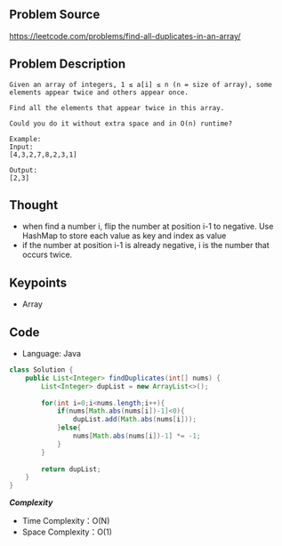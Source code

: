 ## Problem Source
https://leetcode.com/problems/find-all-duplicates-in-an-array/

## Problem Description
```
Given an array of integers, 1 ≤ a[i] ≤ n (n = size of array), some elements appear twice and others appear once.

Find all the elements that appear twice in this array.

Could you do it without extra space and in O(n) runtime?

Example:
Input:
[4,3,2,7,8,2,3,1]

Output:
[2,3]
```

## Thought
- when find a number i, flip the number at position i-1 to negative. Use HashMap to store each value as key and index as value
- if the number at position i-1 is already negative, i is the number that occurs twice.

## Keypoints
- Array


## Code
* Language: Java

```Java
class Solution {
    public List<Integer> findDuplicates(int[] nums) {
        List<Integer> dupList = new ArrayList<>();
        
        for(int i=0;i<nums.length;i++){
            if(nums[Math.abs(nums[i])-1]<0){
                dupList.add(Math.abs(nums[i]));
            }else{
                nums[Math.abs(nums[i])-1] *= -1;
            }
        }  
        
        return dupList;
    }
}
```

***Complexity***

- Time Complexity：O(N)
- Space Complexity：O(1)
